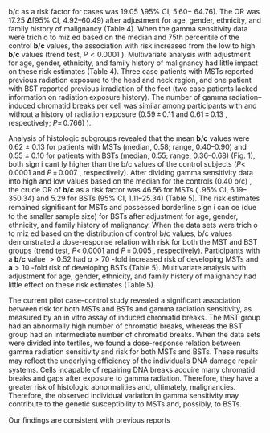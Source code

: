 b/c as a risk factor for cases was 19.05   $\mathbf{\backslash}95\%$   CI,  $5.60-$  64.76). The OR was 17.25   $\mathbf{\Delta}[95\%$   CI, 4.92–60.49) after adjustment for age, gender, ethnicity, and family history of malignancy (Table 4). When the gamma sensitivity data were trich o to miz ed based on the median and 75th percentile of the control  $\mathbf{b}/\mathbf{c}$   values, the association with risk increased from the low to high  $\mathbf{b}/\mathbf{c}$  values (trend test,  $P<0.0001$  ). Multivariate analysis with adjustment for age, gender, ethnicity, and family history of malignancy had little impact on these risk estimates (Table 4). Three case patients with MSTs reported previous radiation exposure to the head and neck region, and one patient with BST reported previous irradiation of the feet (two case patients lacked information on radiation exposure history). The number of gamma radiation–induced chromatid breaks per cell was similar among participants with and without a history of radiation exposure   $(0.59\,\pm\,0.11$   and  $0.61\,\pm\,0.13$  , respectively;    $P=\,0.766)$  ).  

Analysis of histologic subgroups revealed that the mean   $\mathbf{b}/\mathbf{c}$   values were   $0.62~\pm~0.13$   for patients with MSTs (median, 0.58; range, 0.40–0.90) and  $0.55\pm0.10$  for patients with BSTs (median, 0.55; range, 0.36–0.68) (Fig. 1), both sign i cant ly higher than the b/c values of the control subjects   $(P<\,0.0001$   and    $P\,=\,0.007$  , respectively). After dividing gamma sensitivity data into high and low values based on the median for the controls   $(0.40\;{\mathrm{b/c}})$  , the crude OR of  $\mathbf{b}/\mathbf{c}$   as a risk factor was 46.56 for MSTs (  $.95\%$   CI, 6.19–350.34) and 5.29 for BSTs   $(95\%$   CI, 1.11–25.34) (Table 5). The risk estimates remained signiﬁcant for MSTs and possessed borderline sign i can ce (due to the smaller sample size) for BSTs after adjustment for age, gender, ethnicity, and family history of malignancy. When the data sets were trich o to miz ed based on the distribution of control b/c values, b/c values demonstrated a dose-response relation with risk for both the MST and BST groups (trend test,    $P<\,0.0001$   and    $P\,=\,0.005$  , respectively). Participants with a   $\mathbf{b}/\mathbf{c}$   value  $>0.52$   had   $a>70$  -fold increased risk of developing MSTs and   $\mathbf{a}>10$  -fold risk of developing BSTs (Table 5). Multivariate analysis with adjustment for age, gender, ethnicity, and family history of malignancy had little effect on these risk estimates (Table 5).  

The current pilot case–control study revealed a significant association between risk for both MSTs and BSTs and gamma radiation sensitivity, as measured by an in vitro assay of induced chromatid breaks. The MST group had an abnormally high number of chromatid breaks, whereas the BST group had an intermediate number of chromatid breaks. When the data sets were divided into tertiles, we found a dose-response relation between gamma radiation sensitivity and risk for both MSTs and BSTs. These results may reﬂect the underlying efﬁciency of the individual’s DNA damage repair systems.   Cells incapable of repairing DNA breaks acquire many chromatid breaks and gaps after exposure to gamma radiation. Therefore, they have a greater risk of histologic abnormalities and, ultimately, malignancies. Therefore, the observed individual variation in gamma sensitivity may contribute to the genetic susceptibility to MSTs and, possibly, to BSTs.  

Our ﬁndings are consistent with previous reports  